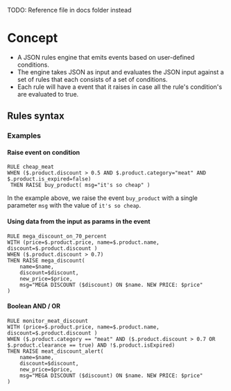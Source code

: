 TODO: Reference file in docs folder instead
# Concept
- A JSON rules engine that emits events based on user-defined conditions.
- The engine takes JSON as input and evaluates the JSON input against a set of rules that each consists of a set of conditions.
- Each rule will have a event that it raises in case all the rule's condition's are evaluated to true.


## Rules syntax

### Examples
#### Raise event on condition
```
RULE cheap_meat
WHEN ($.product.discount > 0.5 AND $.product.category="meat" AND $.product.is_expired=false)
 THEN RAISE buy_product( msg="it's so cheap" )
```
In the example above, we raise the event `buy_product` with a single parameter `msg` with the value of `it's so cheap`.

#### Using data from the input as params in the event
```
RULE mega_discount_on_70_percent
WITH (price=$.product.price, name=$.product.name, discount=$.product.discount ) 
WHEN ($.product.discount > 0.7)
THEN RAISE mega_discount(
    name=$name,
    discount=$discount,
    new_price=$price,
    msg="MEGA DISCOUNT ($discount) ON $name. NEW PRICE: $price"
)
```
#### Boolean AND / OR
```
RULE monitor_meat_discount
WITH (price=$.product.price, name=$.product.name, discount=$.product.discount ) 
WHEN ($.product.category == "meat" AND ($.product.discount > 0.7 OR $.product.clearance == true) AND !$.product.isExpired)
THEN RAISE meat_discount_alert(
    name=$name,
    discount=$discount,
    new_price=$price,
    msg="MEGA DISCOUNT ($discount) ON $name. NEW PRICE: $price"
)
```
